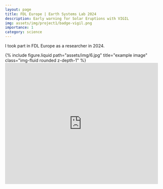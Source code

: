 ```yaml
---
layout: page
title: FDL Europe | Earth Systems Lab 2024 
description: Early warning for Solar Eruptions with VIGIL
img: assets/img/project1/badge-vigil.png
importance: 1
category: science
---
```


I took part in FDL Europe as a researcher in 2024. 

<div class="row justify-content-sm-center">
    <div class="col-sm-8 mt-3 mt-md-0">
        {% include figure.liquid path="assets/img/6.jpg" title="example image" class="img-fluid rounded z-depth-1" %}
        <div class="linkedin-post">
        <iframe src="https://www.linkedin.com/posts/hannahruedisser_i-am-thrilled-to-announce-that-ive-been-activity-7210621801725386752-YRB3?utm_source=share&utm_medium=member_desktop" 
                height="400" 
                width="100%" 
                frameborder="0" 
                allowfullscreen="" 
                title="LinkedIn Post"></iframe>
    </div>
</div>
